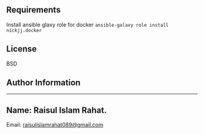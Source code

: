 
Requirements
------------

Install ansible glaxy role for docker 
``` ansible-galaxy role install nickjj.docker ```

License
-------

BSD

Author Information
------------------
----------------------------
Name: Raisul Islam Rahat.
----------------------------
Email: raisulislamrahat089@gmail.com
